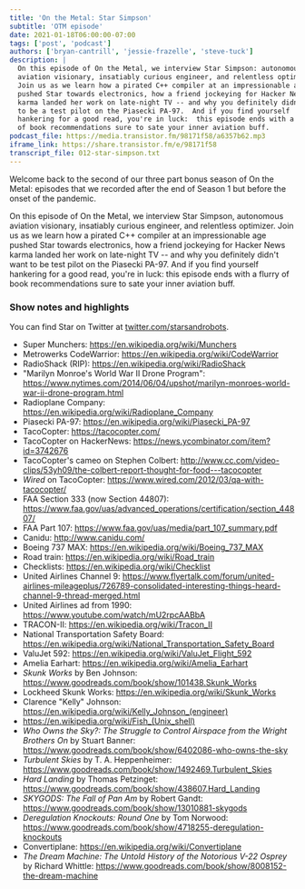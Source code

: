 ```yaml
---
title: 'On the Metal: Star Simpson'
subtitle: 'OTM episode'
date: 2021-01-18T06:00:00-07:00
tags: ['post', 'podcast']
authors: ['bryan-cantrill', 'jessie-frazelle', 'steve-tuck']
description: |
  On this episode of On the Metal, we interview Star Simpson: autonomous
  aviation visionary, insatiably curious engineer, and relentless optimizer.
  Join us as we learn how a pirated C++ compiler at an impressionable age
  pushed Star towards electronics, how a friend jockeying for Hacker News
  karma landed her work on late-night TV -- and why you definitely didn't want
  to be a test pilot on the Piasecki PA-97.  And if you find yourself
  hankering for a good read, you're in luck:  this episode ends with a flurry
  of book recommendations sure to sate your inner aviation buff.
podcast_file: https://media.transistor.fm/98171f58/a6357b62.mp3
iframe_link: https://share.transistor.fm/e/98171f58
transcript_file: 012-star-simpson.txt 
---
```

Welcome back to the second of our three part bonus season of On the Metal:
episodes that we recorded after the end of Season 1 but before the onset of the
pandemic.

On this episode of On the Metal, we interview Star Simpson, autonomous
aviation visionary, insatiably curious engineer, and relentless optimizer.
Join us as we learn how a pirated C++ compiler at an impressionable age pushed
Star towards electronics, how a friend jockeying for Hacker News karma landed
her work on late-night TV -- and why you definitely didn't want to be test
pilot on the Piasecki PA-97.  And if you find yourself hankering for a good
read, you're in luck: this episode ends with a flurry of book recommendations
sure to sate your inner aviation buff.

### Show notes and highlights

You can find Star on Twitter at [twitter.com/starsandrobots](https://twitter.com/starsandrobots).

- Super Munchers: https://en.wikipedia.org/wiki/Munchers
- Metrowerks CodeWarrior: https://en.wikipedia.org/wiki/CodeWarrior
- RadioShack (RIP): https://en.wikipedia.org/wiki/RadioShack
- "Marilyn Monroe's World War II Drone Program": https://www.nytimes.com/2014/06/04/upshot/marilyn-monroes-world-war-ii-drone-program.html
- Radioplane Company: https://en.wikipedia.org/wiki/Radioplane_Company
- Piasecki PA-97: https://en.wikipedia.org/wiki/Piasecki_PA-97
- TacoCopter: https://tacocopter.com/
- TacoCopter on HackerNews: https://news.ycombinator.com/item?id=3742676
- TacoCopter's cameo on Stephen Colbert: http://www.cc.com/video-clips/53yh09/the-colbert-report-thought-for-food---tacocopter
- *Wired* on TacoCopter: https://www.wired.com/2012/03/qa-with-tacocopter/
- FAA Section 333 (now Section 44807): https://www.faa.gov/uas/advanced_operations/certification/section_44807/
- FAA Part 107: https://www.faa.gov/uas/media/part_107_summary.pdf
- Canidu: http://www.canidu.com/
- Boeing 737 MAX: https://en.wikipedia.org/wiki/Boeing_737_MAX
- Road train: https://en.wikipedia.org/wiki/Road_train
- Checklists: https://en.wikipedia.org/wiki/Checklist
- United Airlines Channel 9: https://www.flyertalk.com/forum/united-airlines-mileageplus/726789-consolidated-interesting-things-heard-channel-9-thread-merged.html
- United Airlines ad from 1990: https://www.youtube.com/watch/mU2rpcAABbA
- TRACON-II: https://en.wikipedia.org/wiki/Tracon_II
- National Transportation Safety Board: https://en.wikipedia.org/wiki/National_Transportation_Safety_Board
- ValuJet 592: https://en.wikipedia.org/wiki/ValuJet_Flight_592
- Amelia Earhart: https://en.wikipedia.org/wiki/Amelia_Earhart
- *Skunk Works* by Ben Johnson: https://www.goodreads.com/book/show/101438.Skunk_Works
- Lockheed Skunk Works: https://en.wikipedia.org/wiki/Skunk_Works
- Clarence "Kelly" Johnson: https://en.wikipedia.org/wiki/Kelly_Johnson_(engineer)
- https://en.wikipedia.org/wiki/Fish_(Unix_shell)
- *Who Owns the Sky?: The Struggle to Control Airspace from the Wright Brothers On* by Stuart Banner: https://www.goodreads.com/book/show/6402086-who-owns-the-sky
- *Turbulent Skies* by T. A. Heppenheimer: https://www.goodreads.com/book/show/1492469.Turbulent_Skies
- *Hard Landing* by Thomas Petzinget: https://www.goodreads.com/book/show/438607.Hard_Landing
- *SKYGODS: The Fall of Pan Am* by Robert Gandt: https://www.goodreads.com/book/show/13010881-skygods
- *Deregulation Knockouts: Round One* by Tom Norwood: https://www.goodreads.com/book/show/4718255-deregulation-knockouts
- Convertiplane: https://en.wikipedia.org/wiki/Convertiplane
- *The Dream Machine: The Untold History of the Notorious V-22 Osprey* by Richard Whittle: https://www.goodreads.com/book/show/8008152-the-dream-machine

